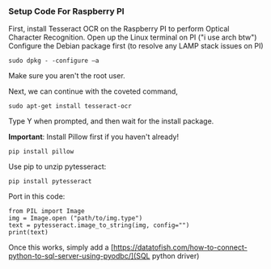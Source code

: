 ### Setup Code For Raspberry PI

First, install Tesseract OCR on the Raspberry PI to perform Optical Character Recognition. 
Open up the Linux terminal on PI ("i use arch btw")
Configure the Debian package first (to resolve any LAMP stack issues on PI)

```
sudo dpkg - -configure –a
```
Make sure you aren't the root user. 

Next, we can continue with the coveted command, 

```
sudo apt-get install tesseract-ocr
```

Type Y when prompted, and then wait for the install package. 

**Important**: Install Pillow first if you haven't already! 

```
pip install pillow
```

Use pip to unzip pytesseract: 

```
pip install pytesseract
```

Port in this code: 

```
from PIL import Image
img = Image.open ("path/to/img.type")
text = pytesseract.image_to_string(img, config="")
print(text)
```

Once this works, simply add a [https://datatofish.com/how-to-connect-python-to-sql-server-using-pyodbc/](SQL python driver) 
